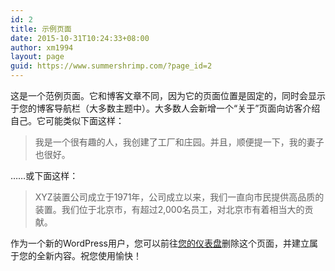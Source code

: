 ```yaml
---
id: 2
title: 示例页面
date: 2015-10-31T10:24:33+08:00
author: xm1994
layout: page
guid: https://www.summershrimp.com/?page_id=2
---
```

这是一个范例页面。它和博客文章不同，因为它的页面位置是固定的，同时会显示于您的博客导航栏（大多数主题中）。大多数人会新增一个“关于”页面向访客介绍自己。它可能类似下面这样：

> 我是一个很有趣的人，我创建了工厂和庄园。并且，顺便提一下，我的妻子也很好。

……或下面这样：

> XYZ装置公司成立于1971年，公司成立以来，我们一直向市民提供高品质的装置。我们位于北京市，有超过2,000名员工，对北京市有着相当大的贡献。

作为一个新的WordPress用户，您可以前往[您的仪表盘](https://www.summershrimp.com/wp-admin/)删除这个页面，并建立属于您的全新内容。祝您使用愉快！